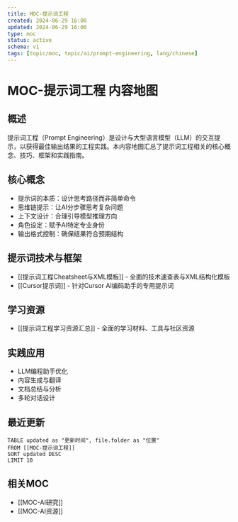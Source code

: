 ```yaml
---
title: MOC-提示词工程
created: 2024-06-29 16:00
updated: 2024-06-29 16:00
type: moc
status: active
schema: v1
tags: [topic/moc, topic/ai/prompt-engineering, lang/chinese]
---
```


# MOC-提示词工程 内容地图

## 概述

提示词工程（Prompt Engineering）是设计与大型语言模型（LLM）的交互提示，以获得最佳输出结果的工程实践。本内容地图汇总了提示词工程相关的核心概念、技巧、框架和实践指南。

## 核心概念

- 提示词的本质：设计思考路径而非简单命令
- 思维链提示：让AI分步骤思考复杂问题
- 上下文设计：合理引导模型推理方向
- 角色设定：赋予AI特定专业身份
- 输出格式控制：确保结果符合预期结构

## 提示词技术与框架

- [[提示词工程Cheatsheet与XML模板]] - 全面的技术速查表与XML结构化模板
- [[Cursor提示词]] - 针对Cursor AI编码助手的专用提示词

## 学习资源

- [[提示词工程学习资源汇总]] - 全面的学习材料、工具与社区资源

## 实践应用

- LLM编程助手优化
- 内容生成与翻译
- 文档总结与分析
- 多轮对话设计

## 最近更新

```dataview
TABLE updated as "更新时间", file.folder as "位置"
FROM [[MOC-提示词工程]]
SORT updated DESC
LIMIT 10
```

## 相关MOC

- [[MOC-AI研究]]
- [[MOC-AI资源]]
